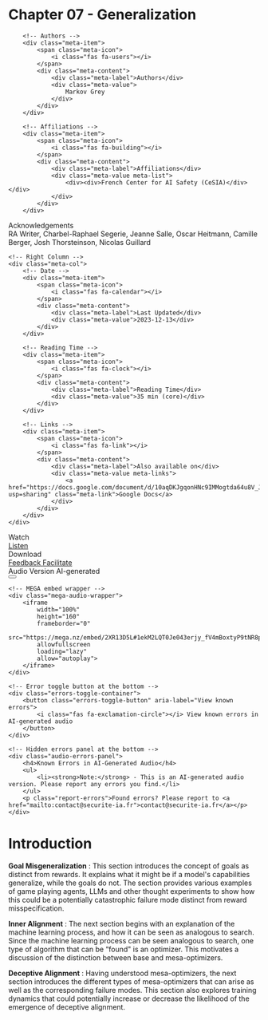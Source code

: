 # Chapter 07 - Generalization

<div class="meta-grid">
    <!-- Left Column -->
    <div class="meta-col">

        <!-- Authors -->
        <div class="meta-item">
            <span class="meta-icon">
                <i class="fas fa-users"></i>
            </span>
            <div class="meta-content">
                <div class="meta-label">Authors</div>
                <div class="meta-value">
                    Markov Grey
                </div>
            </div>
        </div>
        
        <!-- Affiliations -->
        <div class="meta-item">
            <span class="meta-icon">
                <i class="fas fa-building"></i>
            </span>
            <div class="meta-content">
                <div class="meta-label">Affiliations</div>
                <div class="meta-value meta-list">
                    <div><div>French Center for AI Safety (CeSIA)</div></div>
                </div>
            </div>
        </div>

<!-- Acknowledgements section -->
<div class="meta-item">
    <span class="meta-icon">
        <i class="fas fa-heart"></i>
    </span>
    <div class="meta-content">
        <div class="meta-label">Acknowledgements</div>
        <div class="meta-value">
            RA Writer, Charbel-Raphael Segerie, Jeanne Salle, Oscar Heitmann, Camille Berger, Josh Thorsteinson, Nicolas Guillard
        </div>
    </div>
</div>
    </div>

    <!-- Right Column -->
    <div class="meta-col">
        <!-- Date -->
        <div class="meta-item">
            <span class="meta-icon">
                <i class="fas fa-calendar"></i>
            </span>
            <div class="meta-content">
                <div class="meta-label">Last Updated</div>
                <div class="meta-value">2023-12-13</div>
            </div>
        </div>
        
        <!-- Reading Time -->
		<div class="meta-item">
			<span class="meta-icon">
				<i class="fas fa-clock"></i>
			</span>
			<div class="meta-content">
				<div class="meta-label">Reading Time</div>
				<div class="meta-value">35 min (core)</div>
			</div>
		</div>
        
        <!-- Links -->
        <div class="meta-item">
            <span class="meta-icon">
                <i class="fas fa-link"></i>
            </span>
            <div class="meta-content">
                <div class="meta-label">Also available on</div>
                <div class="meta-value meta-links">
                    <a href="https://docs.google.com/document/d/10aqDKJgqonHNc9IMMogtda64u8V_JsPlbuzruBMUmAU/edit?usp=sharing" class="meta-link">Google Docs</a>
                </div>
            </div>
        </div>
    </div>
</div>

<div class="action-buttons">
    <div class="action-button disabled" data-tippy-content="Video coming soon">
        <i class="fas fa-video"></i>
        <span>Watch</span>
    </div>
    <a href="#" class="action-button">
        <i class="fas fa-headphones"></i>
        <span>Listen</span>
    </a>
    <div class="action-button disabled" data-tippy-content="PDF coming soon">
        <i class="fas fa-file-pdf"></i>
        <span>Download</span>
    </div>
    <a href="https://forms.gle/ZsA4hEWUx1ZrtQLL9" class="action-button">
        <i class="fas fa-comment"></i>
        <span>Feedback</span>
    </a>
    <a href="https://docs.google.com/document/d/1uQooTncb7Hw2NhITtr3S5iGHqT6cvj74c0SZ4Unad_M/edit?usp=sharing" class="action-button">
        <i class="fas fa-users"></i>
        <span>Facilitate</span>
    </a>
</div>

<div class="atlas-audio-player">
    <!-- Header section -->
    <div class="audio-player__header">
        <div class="header-left">
            <i class="fas fa-headphones-alt"></i>
            <span class="audio-player__title">Audio Version</span>
            <span class="audio-warning-text"><i class="fas fa-robot"></i> AI-generated</span>
        </div>
        <div class="header-right">
            <button class="audio-close-button" aria-label="Close audio player">
                <i class="fas fa-times"></i>
            </button>
        </div>
    </div>
    
    <!-- MEGA embed wrapper -->
    <div class="mega-audio-wrapper">
        <iframe 
            width="100%" 
            height="160" 
            frameborder="0" 
            src="https://mega.nz/embed/2XR13D5L#1ekM2LQT0Je043erjy_fV4mBoxtyP9tNR8pdhlbVWKs!1v1c" 
            allowfullscreen
            loading="lazy"
            allow="autoplay">
        </iframe>
    </div>
    
    <!-- Error toggle button at the bottom -->
    <div class="errors-toggle-container">
        <button class="errors-toggle-button" aria-label="View known errors">
            <i class="fas fa-exclamation-circle"></i> View known errors in AI-generated audio
        </button>
    </div>
    
    <!-- Hidden errors panel at the bottom -->
    <div class="audio-errors-panel">
        <h4>Known Errors in AI-Generated Audio</h4>
        <ul>
            <li><strong>Note:</strong> - This is an AI-generated audio version. Please report any errors you find.</li>
        </ul>
        <p class="report-errors">Found errors? Please report to <a href="mailto:contact@securite-ia.fr">contact@securite-ia.fr</a></p>
    </div>
</div>

# Introduction

**Goal Misgeneralization** : This section introduces the concept of goals as distinct from rewards. It explains what it might be if a model's capabilities generalize, while the goals do not. The section provides various examples of game playing agents, LLMs and other thought experiments to show how this could be a potentially catastrophic failure mode distinct from reward misspecification.

**Inner Alignment** : The next section begins with an explanation of the machine learning process, and how it can be seen as analogous to search. Since the machine learning process can be seen analogous to search, one type of algorithm that can be “found" is an optimizer. This motivates a discussion of the distinction between base and mesa-optimizers.

**Deceptive Alignment** : Having understood mesa-optimizers, the next section introduces the different types of mesa-optimizers that can arise as well as the corresponding failure modes. This section also explores training dynamics that could potentially increase or decrease the likelihood of the emergence of deceptive alignment.
